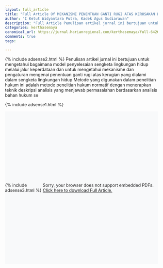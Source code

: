```yaml
---
layout: full_article
title: "Full Article Of MEKANISME PENENTUAN GANTI RUGI ATAS KERUSAKAN LINGKUNGAN HIDUP OLEH PERUSAHAAN: PENDEKATAN PENYELESAIAN SENGKETA KEPERDATAAN"
author: "I Ketut Widyantara Putra, Kadek Agus Sudiarawan"
description: "Full Article Penulisan artikel jurnal ini bertujuan untuk mengetahui bagaimana model penyelesaian sengketa lingkungan hidup melalui jalur keperdataan dan untuk mengetahui mekanisme d"
categories: kerthasemaya
canonical_url: https://jurnal.harianregional.com/kerthasemaya/full-64264  
comments: true
tags:

---
```




{% include adsense2.html %}
Penulisan artikel jurnal ini bertujuan untuk mengetahui bagaimana model penyelesaian sengketa lingkungan hidup melalui jalur keperdataan dan untuk mengetahui mekanisme dan pengaturan mengenai penentuan ganti rugi atas kerugian yang dialami dalam sengketa lingkungan hidup Metode yang digunakan dalam penelitian hukum ini adalah metode penelitian hukum normatif dengan menerapkan teknik deskripsi analisis yang menjawab permasalahan berdasarkan analisis bahan hukum se

{% include adsense1.html %}
<div style="position: relative; width: 100%; max-width: 1000px;">
    <!-- PDF viewer container -->
    <div style="position: relative; padding-bottom: 100%; overflow: hidden;">
        <!-- PDF viewer -->
        <object data="https://jurnal.harianregional.com/pdf/64264.pdf" type="application/pdf" width="100%" height="100%" style="position: absolute; top: 0; left: 0;">
            <!-- Fallback content for browsers that cannot display PDFs -->
            <div style="position: absolute; top: 0; left: 0; width: 100%; height: 100%; background-color: #f8f9fa; display: flex; justify-content: center; align-items: center;">
                                                  {% include adsense3.html %}
                <p>Sorry, your browser does not support embedded PDFs. <a href="https://jurnal.harianregional.com/pdf/64264.pdf" target="_blank">Click here to download Full Article.</a></p>
            </div>
            <!-- AdSense ad code -->
            <div style="position: absolute; top: 10px; right: 10px; z-index: 9999;">
                <!-- Place your AdSense ad code here -->
            </div>
        </object>
    </div>

